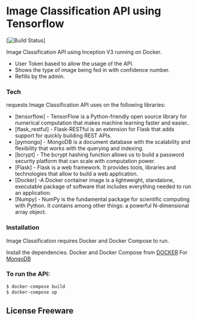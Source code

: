 # Image Classification API using Tensorflow



[![Build Status](https://travis-ci.org/joemccann/dillinger.svg?branch=master)]

Image Classification API using Inception V3 running on Docker.

  - User Token based to allow the usage of the API.
  - Shows the type of image being fed in with confidence number.
  - Refills by the admin.

### Tech


requests
Image Classification API uses on the following libraries:

* [tensorflow] - TensorFlow is a Python-friendly open source library for numerical computation that makes machine learning faster and easier..
* [flask_restful] - Flask-RESTful is an extension for Flask that adds support for quickly building REST APIs. 
* [pymongo] - MongoDB is a document database with the scalability and flexibility that works with the querying and indexing.
* [bcrypt] - The bcrypt hashing function allows us to build a password security platform that can scale with computation power. 
* [Flask] - Flask is a web framework. It provides tools, libraries and technologies that allow to build a web application.
* [Docker] -A Docker container image is a lightweight, standalone, executable package of software that includes everything needed to run an application.
* [Numpy] - NumPy is the fundamental package for scientific computing with Python. It contains among other things: a powerful N-dimensional array object.


### Installation

Image Classification requires Docker and Docker Compose to run.

Install the dependencies.
Docker and Docker Compose from [DOCKER](https://docs.docker.com/compose/install/)
For [MongoDB](https://docs.mongodb.com/)


### To run the API:

```sh
$ docker-compose build
$ docker-compose up
```



License
Freeware
----




